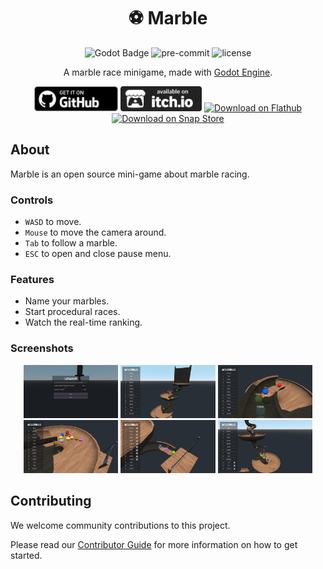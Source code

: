 
<div align="center">

# ⚽ Marble

![Godot Badge](https://img.shields.io/badge/godot-4.1-blue?logo=Godot-Engine&logoColor=white) ![pre-commit](https://img.shields.io/badge/pre--commit-enabled-brightgreen?logo=pre-commit&logoColor=white) ![license](https://img.shields.io/badge/license-MIT-green?logo=open-source-initiative&logoColor=white)

A marble race minigame, made with [Godot Engine](https://godotengine.org/).

<a href="https://github.com/mechanicalflower/Marble/releases/" target="_blank"><img src="public/publishing/store/github.webp" alt="Download on  Github" height="40px" ></a>
<a href="https://mechanical-flower.itch.io/marble" target="_blank"><img src="public/publishing/store/itchio.webp" alt="Download on  itch.io" height="40px" ></a>
<a href="https://flathub.org/apps/details/org.mechanicalflower.Marble" target="_blank"><img src="https://flathub.org/assets/badges/flathub-badge-en.png" alt="Download on Flathub"  height="40px"></a>
<a href="https://snapcraft.io/Marble" target="_blank"><img src="https://raw.githubusercontent.com/snapcore/snap-store-badges/master/EN/%5BEN%5D-snap-store-black.png" alt="Download on Snap Store" height="40px"></a>

</div>

## About

Marble is an open source mini-game about marble racing.

### Controls

- `WASD` to move.
- `Mouse` to move the camera around.
- `Tab` to follow a marble.
- `ESC` to open and close pause menu.

### Features

- Name your marbles.
- Start procedural races.
- Watch the real-time ranking.

### Screenshots

<div align="center">

<img src="public/publishing/screenshots/screenshot1.png" width="30%"> <img src="public/publishing/screenshots/screenshot2.png" width="30%"> <img src="public/publishing/screenshots/screenshot3.png" width="30%"> <img src="public/publishing/screenshots/screenshot4.png" width="30%"> <img src="public/publishing/screenshots/screenshot5.png" width="30%"> <img src="public/publishing/screenshots/screenshot6.png" width="30%">

</div>

## Contributing

We welcome community contributions to this project.

Please read our [Contributor Guide](CONTRIBUTING.md) for more information on how to get started.
